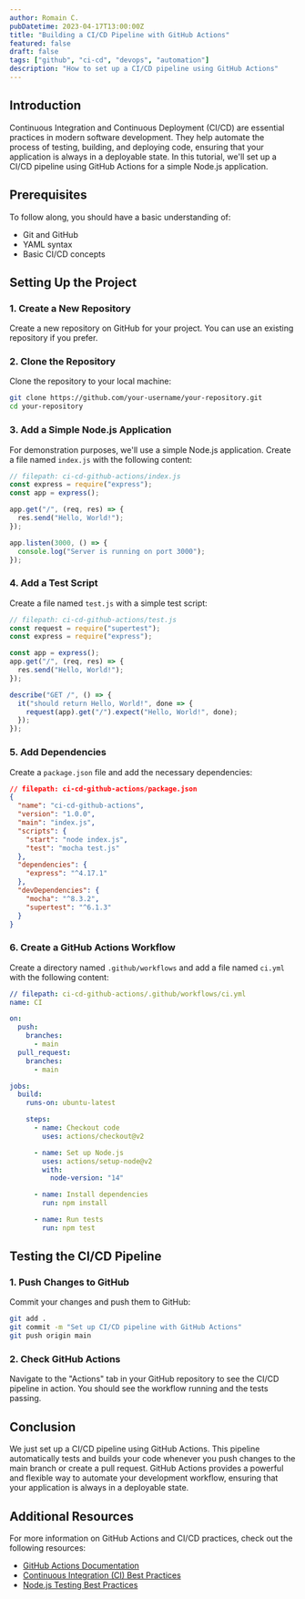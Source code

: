 ```yaml
---
author: Romain C.
pubDatetime: 2023-04-17T13:00:00Z
title: "Building a CI/CD Pipeline with GitHub Actions"
featured: false
draft: false
tags: ["github", "ci-cd", "devops", "automation"]
description: "How to set up a CI/CD pipeline using GitHub Actions"
---
```


## Introduction

Continuous Integration and Continuous Deployment (CI/CD) are essential practices in modern software development. They help automate the process of testing, building, and deploying code, ensuring that your application is always in a deployable state. In this tutorial, we'll set up a CI/CD pipeline using GitHub Actions for a simple Node.js application.

## Prerequisites

To follow along, you should have a basic understanding of:

- Git and GitHub
- YAML syntax
- Basic CI/CD concepts

## Setting Up the Project

### 1. Create a New Repository

Create a new repository on GitHub for your project. You can use an existing repository if you prefer.

### 2. Clone the Repository

Clone the repository to your local machine:

```sh
git clone https://github.com/your-username/your-repository.git
cd your-repository
```

### 3. Add a Simple Node.js Application

For demonstration purposes, we'll use a simple Node.js application. Create a file named `index.js` with the following content:

```javascript
// filepath: ci-cd-github-actions/index.js
const express = require("express");
const app = express();

app.get("/", (req, res) => {
  res.send("Hello, World!");
});

app.listen(3000, () => {
  console.log("Server is running on port 3000");
});
```

### 4. Add a Test Script

Create a file named `test.js` with a simple test script:

```javascript
// filepath: ci-cd-github-actions/test.js
const request = require("supertest");
const express = require("express");

const app = express();
app.get("/", (req, res) => {
  res.send("Hello, World!");
});

describe("GET /", () => {
  it("should return Hello, World!", done => {
    request(app).get("/").expect("Hello, World!", done);
  });
});
```

### 5. Add Dependencies

Create a `package.json` file and add the necessary dependencies:

```json
// filepath: ci-cd-github-actions/package.json
{
  "name": "ci-cd-github-actions",
  "version": "1.0.0",
  "main": "index.js",
  "scripts": {
    "start": "node index.js",
    "test": "mocha test.js"
  },
  "dependencies": {
    "express": "^4.17.1"
  },
  "devDependencies": {
    "mocha": "^8.3.2",
    "supertest": "^6.1.3"
  }
}
```

### 6. Create a GitHub Actions Workflow

Create a directory named `.github/workflows` and add a file named `ci.yml` with the following content:

```yaml
// filepath: ci-cd-github-actions/.github/workflows/ci.yml
name: CI

on:
  push:
    branches:
      - main
  pull_request:
    branches:
      - main

jobs:
  build:
    runs-on: ubuntu-latest

    steps:
      - name: Checkout code
        uses: actions/checkout@v2

      - name: Set up Node.js
        uses: actions/setup-node@v2
        with:
          node-version: "14"

      - name: Install dependencies
        run: npm install

      - name: Run tests
        run: npm test
```

## Testing the CI/CD Pipeline

### 1. Push Changes to GitHub

Commit your changes and push them to GitHub:

```sh
git add .
git commit -m "Set up CI/CD pipeline with GitHub Actions"
git push origin main
```

### 2. Check GitHub Actions

Navigate to the "Actions" tab in your GitHub repository to see the CI/CD pipeline in action. You should see the workflow running and the tests passing.

## Conclusion

We just set up a CI/CD pipeline using GitHub Actions. This pipeline automatically tests and builds your code whenever you push changes to the main branch or create a pull request. GitHub Actions provides a powerful and flexible way to automate your development workflow, ensuring that your application is always in a deployable state.

## Additional Resources

For more information on GitHub Actions and CI/CD practices, check out the following resources:

- [GitHub Actions Documentation](https://docs.github.com/en/actions)
- [Continuous Integration (CI) Best Practices](https://martinfowler.com/articles/continuousIntegration.html)
- [Node.js Testing Best Practices](https://github.com/goldbergyoni/nodebestpractices#testing-and-overall-quality)
